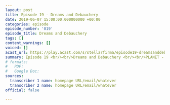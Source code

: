 ```yaml
---
layout: post
title: Episode 19 - Dreams and Debauchery
date: 2019-06-07 15:00:00.000000000 +00:00
categories: episode
episode_number: '019'
episode_title: Dreams and Debauchery
tags: []
content_warnings: []
voiced: []
acast_url: https://play.acast.com/s/stellarfirma/episode19-dreamsanddebauchery
summary: Episode 19 <br/><br/>Dreams and Debauchery <br/><br/>PLANET - 512910- ⏣ <br/><br/>Henkka requests a low gravity planet where their joints no longer hurt, must have no winter. <br/><br/>Consultant Recommendation; Error, file overwritten and locked.
# formats:
#   PDF: 
#   Google Doc: 
sources:
  transcriber 1 name: homepage URL/email/whatever
  transcriber 2 name: homepage URL/email/whatever
official: false

---
```


